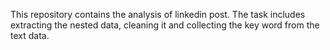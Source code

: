 This repository contains the analysis of linkedin post. The task includes 
extracting the nested data, cleaning it and collecting the key word from
the text data.
